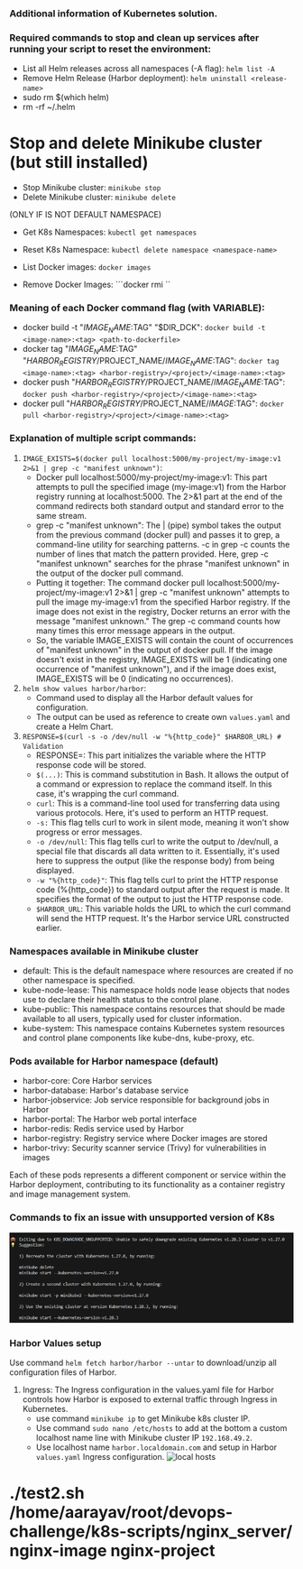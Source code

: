 ### Additional information of Kubernetes solution.

### Required commands to stop and clean up services after running your script to reset the environment:
- List all Helm releases across all namespaces (-A flag): ```helm list -A```
- Remove Helm Release (Harbor deployment): ```helm uninstall <release-name>```
- sudo rm $(which helm)
- rm -rf ~/.helm

# Stop and delete Minikube cluster (but still installed)
- Stop Minikube cluster: ```minikube stop  ```
- Delete Minikube cluster: ```minikube delete```

(ONLY IF IS NOT DEFAULT NAMESPACE)
- Get K8s Namespaces: ```kubectl get namespaces```
- Reset K8s Namespace: ```kubectl delete namespace <namespace-name>```

- List Docker images: ```docker images```
- Remove Docker Images: ```docker rmi <image-name>``

### Meaning of each Docker command flag (with VARIABLE):
- docker build -t "$IMAGE_NAME:$TAG" "$DIR_DCK": ```docker build -t <image-name>:<tag> <path-to-dockerfile>```
- docker tag "$IMAGE_NAME:$TAG" "$HARBOR_REGISTRY/$PROJECT_NAME/$IMAGE_NAME:$TAG": ```docker tag <image-name>:<tag> <harbor-registry>/<project>/<image-name>:<tag>```
- docker push "$HARBOR_REGISTRY/$PROJECT_NAME/$IMAGE_NAME:$TAG": ```docker push <harbor-registry>/<project>/<image-name>:<tag>```
- docker pull "$HARBOR_REGISTRY/$PROJECT_NAME/$IMAGE:$TAG": ```docker pull <harbor-registry>/<project>/<image-name>:<tag>```

### Explanation of multiple script commands:
1. ```IMAGE_EXISTS=$(docker pull localhost:5000/my-project/my-image:v1 2>&1 | grep -c "manifest unknown")```: 
    - Docker pull localhost:5000/my-project/my-image:v1: This part attempts to pull the specified image (my-image:v1) from the Harbor registry running at localhost:5000. The 2>&1 part at the end of the command redirects both standard output and standard error to the same stream.
    - grep -c "manifest unknown": The | (pipe) symbol takes the output from the previous command (docker pull) and passes it to grep, a command-line utility for searching patterns. -c in grep -c counts the number of lines that match the pattern provided. Here, grep -c "manifest unknown" searches for the phrase "manifest unknown" in the output of the docker pull command.
    - Putting it together: The command docker pull localhost:5000/my-project/my-image:v1 2>&1 | grep -c "manifest unknown" attempts to pull the image my-image:v1 from the specified Harbor registry. If the image does not exist in the registry, Docker returns an error with the message "manifest unknown." The grep -c command counts how many times this error message appears in the output.
    - So, the variable IMAGE_EXISTS will contain the count of occurrences of "manifest unknown" in the output of docker pull. If the image doesn't exist in the registry, IMAGE_EXISTS will be 1 (indicating one occurrence of "manifest unknown"), and if the image does exist, IMAGE_EXISTS will be 0 (indicating no occurrences).
2. ```helm show values harbor/harbor```:
    - Command used to display all the Harbor default values for configuration.
    - The output can be used as reference to create own ```values.yaml``` and create a Helm Chart.
3. ```RESPONSE=$(curl -s -o /dev/null -w "%{http_code}" $HARBOR_URL) # Validation```
    - RESPONSE=: This part initializes the variable where the HTTP response code will be stored.
    - ```$(...)```: This is command substitution in Bash. It allows the output of a command or expression to replace the command itself. In this case, it's wrapping the curl command.
    - ```curl```: This is a command-line tool used for transferring data using various protocols. Here, it's used to perform an HTTP request.
    - ```-s:``` This flag tells curl to work in silent mode, meaning it won't show progress or error messages.
    - ```-o /dev/null```: This flag tells curl to write the output to /dev/null, a special file that discards all data written to it. Essentially, it's used here to suppress the output (like the response body) from being displayed.
    - ```-w "%{http_code}"```: This flag tells curl to print the HTTP response code (%{http_code}) to standard output after the request is made. It specifies the format of the output to just the HTTP response code.
    - ```$HARBOR_URL```: This variable holds the URL to which the curl command will send the HTTP request. It's the Harbor service URL constructed earlier.

### Namespaces available in Minikube cluster
- default: This is the default namespace where resources are created if no other namespace is specified.
- kube-node-lease: This namespace holds node lease objects that nodes use to declare their health status to the control plane.
- kube-public: This namespace contains resources that should be made available to all users, typically used for cluster information.
- kube-system: This namespace contains Kubernetes system resources and control plane components like kube-dns, kube-proxy, etc.

### Pods available for Harbor namespace (default)
- harbor-core: Core Harbor services
- harbor-database: Harbor's database service
- harbor-jobservice: Job service responsible for background jobs in Harbor
- harbor-portal: The Harbor web portal interface
- harbor-redis: Redis service used by Harbor
- harbor-registry: Registry service where Docker images are stored
- harbor-trivy: Security scanner service (Trivy) for vulnerabilities in images

Each of these pods represents a different component or service within the Harbor deployment, contributing to its functionality as a container registry and image management system.

### Commands to fix an issue with unsupported version of K8s
![Minikube workdaround](image-4.png)


### Harbor Values setup
Use command ```helm fetch harbor/harbor --untar``` to download/unzip all configuration files of Harbor.

1. Ingress: The Ingress configuration in the values.yaml file for Harbor controls how Harbor is exposed to external traffic through Ingress in Kubernetes.
    - use command ```minikube ip``` to get Minikube k8s cluster IP.
    - Use command ```sudo nano /etc/hosts``` to add at the bottom a custom localhost name line with Minikube cluster IP ```192.168.49.2```.
    - Use localhost name ```harbor.localdomain.com``` and setup in Harbor ```values.yaml``` Ingress configuration. 
    ![local hosts](image-5.png)


# ./test2.sh /home/aarayav/root/devops-challenge/k8s-scripts/nginx_server/ nginx-image nginx-project